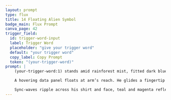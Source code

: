 ```yaml
---
layout: prompt
type: flux
title: 14 Floating Alien Symbol
badge_main: Flux Prompt
canva_page: 42
trigger_field:
  id: trigger-word-input
  label: Trigger Word
  placeholder: "give your trigger word"
  default: "your trigger word"
  copy_label: Copy Prompt
  token: "(your-trigger-word)"
prompt: |
    (your-trigger-word:1) stands amid rainforest mist, fitted dark blue T-shirt gathering dew under bioluminescent canopy glow.

    A hovering data panel floats at arm’s reach. He glides a fingertip along a magenta alien symbol etched in light; the symbol responds with shimmering pulses.

    Sync-waves ripple across his shirt and face, teal and magenta reflections lighting his awe-filled eyes. Surrounding vines, suspended droplets, and luminous spores echo the panel’s rhythm, rendering the moment in hyperreal, cinematic clarity.
---
```

